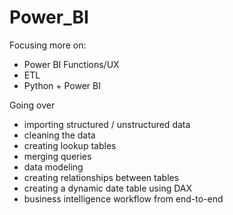 # Power_BI
Focusing more on:
- Power BI Functions/UX
- ETL 
- Python + Power BI

Going over
- importing structured / unstructured data 
- cleaning the data
- creating lookup tables
- merging queries
- data modeling 
- creating relationships between tables
- creating a dynamic date table using DAX 
- business intelligence workflow from end-to-end
